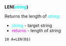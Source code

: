 **LEN(<span style="color:#00FFFF;">*string*</span>)**

Returns the length of <span style="color:#00FFFF;">*string*</span>

- <span style="color:#00FFFF;">string</span> - target string
- <span style="color:#FF00FF;">returns</span> - length of *string*

```ecb2
10 A=LEN(B$)
```
